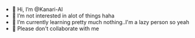 - 👋 Hi, I’m @Kanari-AI
- 👀 I’m not interested in alot of things haha
- 🌱 I’m currently learning pretty much nothing..I'm a lazy person so yeah
- 💞️ Please don't collaborate with me

<!---
Kanari-AI/Kanari-AI is a ✨ special ✨ repository because its `README.md` (this file) appears on your GitHub profile.
You can click the Preview link to take a look at your changes.
--->
